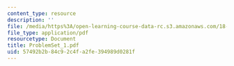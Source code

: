```yaml
---
content_type: resource
description: ''
file: /media/https%3A/open-learning-course-data-rc.s3.amazonaws.com/18-04-complex-variables-with-applications-fall-1999/57492b2b84c92c4fa2fe394989d0281f_ProblemSet_1.pdf
file_type: application/pdf
resourcetype: Document
title: ProblemSet_1.pdf
uid: 57492b2b-84c9-2c4f-a2fe-394989d0281f
---
```

